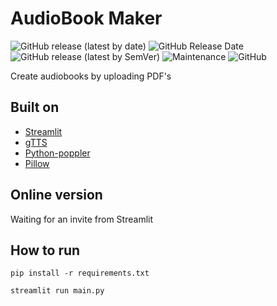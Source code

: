 # AudioBook Maker

![GitHub release (latest by date)](https://img.shields.io/github/v/release/deadmantfa/audiobookmaker?style=for-the-badge)
![GitHub Release Date](https://img.shields.io/github/release-date/deadmantfa/audiobookmaker?style=for-the-badge)
![GitHub release (latest by SemVer)](https://img.shields.io/github/downloads/deadmantfa/audiobookmaker/latest/total?sort=semver&style=for-the-badge)
![Maintenance](https://img.shields.io/maintenance/yes/2021?style=for-the-badge)
![GitHub](https://img.shields.io/github/license/deadmantfa/yii2-advanced-template-starter?style=for-the-badge)

Create audiobooks by uploading PDF's

## Built on
* [Streamlit](https://streamlit.io)
* [gTTS](https://github.com/pndurette/gTTS)
* [Python-poppler](https://github.com/cbrunet/python-poppler)
* [Pillow](https://python-pillow.org/)

## Online version
Waiting for an invite from Streamlit


## How to run
`pip install -r requirements.txt`

`streamlit run main.py`


